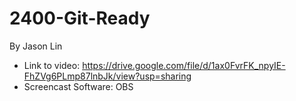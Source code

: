 # 2400-Git-Ready
By Jason Lin
- Link to video:
https://drive.google.com/file/d/1ax0FvrFK_npyIE-FhZVg6PLmp87lnbJk/view?usp=sharing
- Screencast Software: OBS
